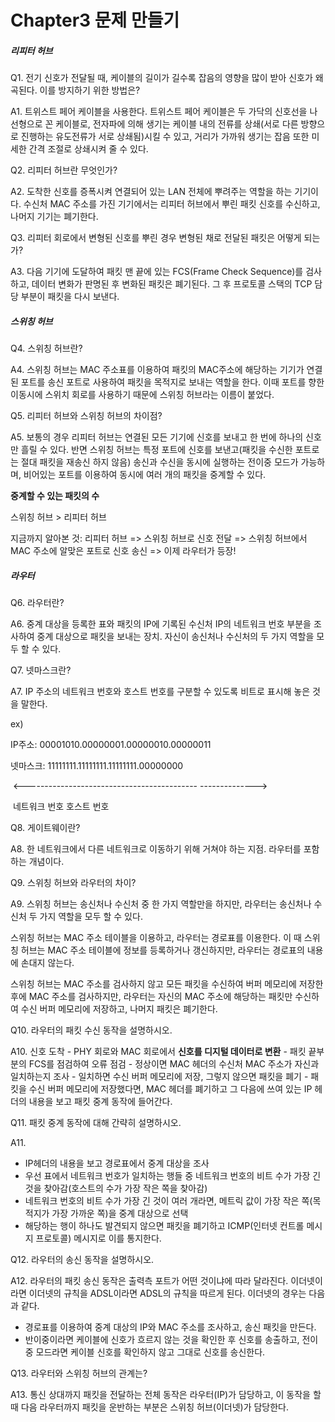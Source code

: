 # Chapter3 문제 만들기

##### 리피터 허브

Q1. 전기 신호가 전달될 때, 케이블의 길이가 길수록 잡음의 영향을 많이 받아 신호가 왜곡된다. 이를 방지하기 위한 방법은?

A1. 트위스트 페어 케이블을 사용한다. 트위스트 페어 케이블은 두 가닥의 신호선을 나선형으로 꼰 케이블로, 전자파에 의해 생기는 케이블 내의 전류를 상쇄(서로 다른 방향으로 진행하는 유도전류가 서로 상쇄됨)시킬 수 있고, 거리가 가까워 생기는 잡음 또한 미세한 간격 조절로 상쇄시켜 줄 수 있다.



Q2. 리피터 허브란 무엇인가?

A2. 도착한 신호를 증폭시켜 연결되어 있는 LAN 전체에 뿌려주는 역할을 하는 기기이다. 수신처 MAC 주소를 가진 기기에서는 리피터 허브에서 뿌린 패킷 신호를 수신하고, 나머지 기기는 폐기한다.



Q3. 리피터 회로에서 변형된 신호를 뿌린 경우 변형된 채로 전달된 패킷은 어떻게 되는가?

A3. 다음 기기에 도달하여 패킷 맨 끝에 있는 FCS(Frame Check Sequence)를 검사하고, 데이터 변화가 판명된 후 변화된 패킷은 폐기된다. 그 후 프로토콜 스택의 TCP 담당 부분이 패킷을 다시 보낸다.



##### 스위칭 허브

Q4. 스위칭 허브란?

A4. 스위칭 허브는 MAC 주소표를 이용하여 패킷의 MAC주소에 해당하는 기기가 연결된 포트를 송신 포트로 사용하여 패킷을 목적지로 보내는 역할을 한다. 이때 포트를 향한 이동시에 스위치 회로를 사용하기 때문에 스위칭 허브라는 이름이 붙었다. 



Q5. 리피터 허브와 스위칭 허브의 차이점?

A5. 보통의 경우 리피터 허브는 연결된 모든 기기에 신호를 보내고 한 번에 하나의 신호만 흘릴 수 있다. 반면 스위칭 허브는 특정 포트에 신호를 보낸고(패킷을 수신한 포트로는 절대 패킷을 재송신 하지 않음) 송신과 수신을 동시에 실행하는 전이중 모드가 가능하며, 비어있는 포트를 이용하여 동시에 여러 개의 패킷을 중계할 수 있다.



**중계할 수 있는 패킷의 수**

스위칭 허브 > 리피터 허브

지금까지 알아본 것: 리피터 허브 => 스위칭 허브로 신호 전달 => 스위칭 허브에서 MAC 주소에 알맞은 포트로 신호 송신 => 이제 라우터가 등장!



##### 라우터

Q6. 라우터란?

A6. 중계 대상을 등록한 표와 패킷의 IP에 기록된 수신처 IP의 네트워크 번호 부분을 조사하여 중계 대상으로 패킷을 보내는 장치. 자신이 송신처나 수신처의 두 가지 역할을 모두 할 수 있다.



Q7. 넷마스크란?

A7. IP 주소의 네트워크 번호와 호스트 번호를 구분할 수 있도록 비트로 표시해 놓은 것을 말한다.

ex)

IP주소:     00001010.00000001.00000010.00000011

넷마스크: 11111111.11111111.11111111.00000000

​				<-------------------------------------------  -------------->

​				네트워크 번호									호스트 번호



Q8. 게이트웨이란?

A8. 한 네트워크에서 다른 네트워크로 이동하기 위해 거쳐야 하는 지점. 라우터를 포함하는 개념이다.



Q9. 스위칭 허브와 라우터의 차이?

A9. 스위칭 허브는 송신처나 수신처 중 한 가지 역할만을 하지만, 라우터는 송신처나 수신처 두 가지 역할을 모두 할 수 있다.

 스위칭 허브는 MAC 주소 테이블을 이용하고, 라우터는 경로표를 이용한다. 이 때 스위칭 허브는 MAC 주소 테이블에 정보를 등록하거나 갱신하지만, 라우터는 경로표의 내용에 손대지 않는다.

스위칭 허브는 MAC 주소를 검사하지 않고 모든 패킷을 수신하여 버퍼 메모리에 저장한 후에 MAC 주소를 검사하지만, 라우터는 자신의 MAC 주소에 해당하는 패킷만 수신하여 수신 버퍼 메모리에 저장하고, 나머지 패킷은 폐기한다.



Q10. 라우터의 패킷 수신 동작을 설명하시오.

A10. 신호 도착 - PHY 회로와 MAC 회로에서 **신호를 디지털 데이터로 변환** - 패킷 끝부분의 FCS를 점검하여 오류 점검 - 정상이면 MAC 헤더의 수신처 MAC 주소가 자신과 일치하는지 조사 - 일치하면 수신 버퍼 메모리에 저장, 그렇지 않으면 패킷을 폐기 - 패킷을 수신 버퍼 메모리에 저장했다면, MAC 헤더를 폐기하고 그 다음에 쓰여 있는 IP 헤더의 내용을 보고 패킷 중계 동작에 들어간다.



Q11. 패킷 중계 동작에 대해 간략히 설명하시오.

A11. 

- IP헤더의 내용을 보고 경로표에서 중계 대상을 조사 
- 우선 표에서 네트워크 번호가 일치하는 행들 중 네트워크 번호의 비트 수가 가장 긴 것을 찾아감(호스트의 수가 가장 작은 쪽을 찾아감)
- 네트워크 번호의 비트 수가 가장 긴 것이 여러 개라면, 메트릭 값이 가장 작은 쪽(목적지가 가장 가까운 쪽)을 중계 대상으로 선택
- 해당하는 행이 하나도 발견되지 않으면 패킷을 폐기하고 ICMP(인터넷 컨트롤 메시지 프로토콜) 메시지로 이를 통지한다.



Q12. 라우터의 송신 동작을 설명하시오.

A12. 라우터의 패킷 송신 동작은 출력측 포트가 어떤 것이냐에 따라 달라진다. 이더넷이라면 이더넷의 규칙을 ADSL이라면 ADSL의 규칙을 따르게 된다. 이더넷의 경우는 다음과 같다.

- 경로표를 이용하여 중계 대상의 IP와 MAC 주소를 조사하고, 송신 패킷을 만든다.
- 반이중이라면 케이블에 신호가 흐르지 않는 것을 확인한 후 신호를 송출하고, 전이중 모드라면 케이블 신호를 확인하지 않고 그대로 신호를 송신한다.



Q13. 라우터와 스위칭 허브의 관계는?

A13. 통신 상대까지 패킷을 전달하는 전체 동작은 라우터(IP)가 담당하고, 이 동작을 할 때 다음 라우터까지 패킷을 운반하는 부분은 스위칭 허브(이더넷)가 담당한다.